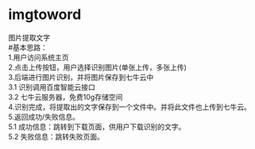 # imgtoword
图片提取文字<br>
#基本思路：<br>
1.用户访问系统主页<br>
2.点击上传按钮，用户选择识别图片(单张上传，多张上传)<br>
3.后端进行图片识别，并将图片保存到七牛云中<br>
  3.1 识别调用百度智能云接口<br>
  3.2 七牛云服务器，免费10g存储空间<br>
4.识别完成，将提取出的文字保存到一个文件中。并将此文件也上传到七牛云。<br>
5.返回成功/失败信息。<br>
  5.1 成功信息：跳转到下载页面，供用户下载识别的文字。<br>
  5.2 失败信息：跳转失败页面。
